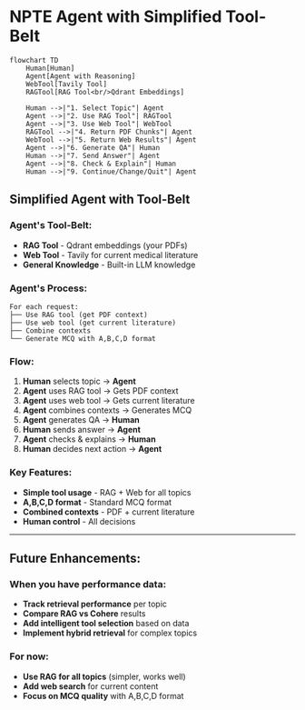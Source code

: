 # NPTE Agent with Simplified Tool-Belt

```mermaid
flowchart TD
    Human[Human]
    Agent[Agent with Reasoning]
    WebTool[Tavily Tool]
    RAGTool[RAG Tool<br/>Qdrant Embeddings]
    
    Human -->|"1. Select Topic"| Agent
    Agent -->|"2. Use RAG Tool"| RAGTool
    Agent -->|"3. Use Web Tool"| WebTool
    RAGTool -->|"4. Return PDF Chunks"| Agent
    WebTool -->|"5. Return Web Results"| Agent
    Agent -->|"6. Generate QA"| Human
    Human -->|"7. Send Answer"| Agent
    Agent -->|"8. Check & Explain"| Human
    Human -->|"9. Continue/Change/Quit"| Agent
```

## Simplified Agent with Tool-Belt

### **Agent's Tool-Belt:**
- **RAG Tool** - Qdrant embeddings (your PDFs)
- **Web Tool** - Tavily for current medical literature
- **General Knowledge** - Built-in LLM knowledge

### **Agent's Process:**
```
For each request:
├── Use RAG tool (get PDF context)
├── Use web tool (get current literature)
├── Combine contexts
└── Generate MCQ with A,B,C,D format
```

### **Flow:**
1. **Human** selects topic → **Agent**
2. **Agent** uses RAG tool → Gets PDF context
3. **Agent** uses web tool → Gets current literature
4. **Agent** combines contexts → Generates MCQ
5. **Agent** generates QA → **Human**
6. **Human** sends answer → **Agent**
7. **Agent** checks & explains → **Human**
8. **Human** decides next action → **Agent**

### **Key Features:**
- **Simple tool usage** - RAG + Web for all topics
- **A,B,C,D format** - Standard MCQ format
- **Combined contexts** - PDF + current literature
- **Human control** - All decisions

---

## Future Enhancements:

### **When you have performance data:**
- **Track retrieval performance** per topic
- **Compare RAG vs Cohere** results
- **Add intelligent tool selection** based on data
- **Implement hybrid retrieval** for complex topics

### **For now:**
- **Use RAG for all topics** (simpler, works well)
- **Add web search** for current content
- **Focus on MCQ quality** with A,B,C,D format 